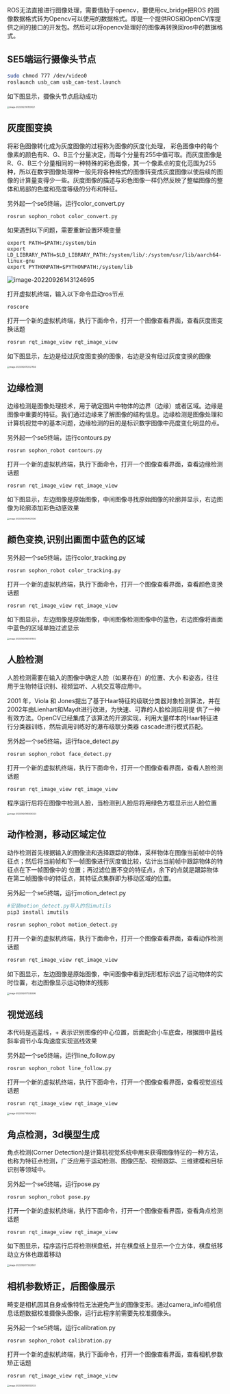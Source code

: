 
ROS无法直接进行图像处理，需要借助于opencv，要使用cv_bridge把ROS 的图像数据格式转为Opencv可以使用的数据格式。即是一个提供ROS和OpenCV库提供之间的接口的开发包。然后可以将opencv处理好的图像再转换回ros中的数据格式。 


##  SE5端运行摄像头节点

```bash
sudo chmod 777 /dev/video0
roslaunch usb_cam usb_cam-test.launch
```

如下图显示，摄像头节点启动成功

<img src="images\image-20220923161551621.png" alt="image-20220923161551621" style="zoom:33%;" />

## 灰度图变换

将彩色图像转化成为灰度图像的过程称为图像的灰度化处理， 彩色图像中的每个像素的颜色有R、G、B三个分量决定，而每个分量有255中值可取。而灰度图像是R、G、B三个分量相同的一种特殊的彩色图像，其一个像素点的变化范围为255种，所以在数字图像处理种一般先将各种格式的图像转变成灰度图像以使后续的图像的计算量变得少一些。灰度图像的描述与彩色图像一样仍然反映了整幅图像的整体和局部的色度和亮度等级的分布和特征。

另外起一个se5终端，运行color_convert.py

```
rosrun sophon_robot color_convert.py
```

如果遇到以下问题，需要重新设置环境变量

```
export PATH=$PATH:/system/bin
export LD_LIBRARY_PATH=$LD_LIBRARY_PATH:/system/lib/:/system/usr/lib/aarch64-linux-gnu
export PYTHONPATH=$PYTHONPATH:/system/lib
```

![image-20220926143124695](images/image-20220926143124695-16641738885071.png)

打开虚拟机终端，输入以下命令启动ros节点

```
roscore
```

打开一个新的虚拟机终端，执行下面命令，打开一个图像查看界面，查看灰度图变换话题

```bash
rosrun rqt_image_view rqt_image_view
```

如下图显示，左边是经过灰度图变换的图像，右边是没有经过灰度变换的图像

<img src="images/image-20220926153327656.png" alt="image-20220926153327656" style="zoom:33%;" />



## 边缘检测

边缘检测是图像处理技术，用于确定图片中物体的边界（边缘）或者区域。边缘是图像中重要的特征。我们通过边缘来了解图像的结构信息。边缘检测是图像处理和计算机视觉中的基本问题，边缘检测的目的是标识数字图像中亮度变化明显的点。

另外起一个se5终端，运行contours.py 

```
rosrun sophon_robot contours.py
```

打开一个新的虚拟机终端，执行下面命令，打开一个图像查看界面，查看边缘检测话题

```
rosrun rqt_image_view rqt_image_view
```

如下图显示，左边图像是原始图像，中间图像寻找原始图像的轮廓并显示，右边图像为轮廓添加彩色动感效果

<img src="images/image-20220926154621026.png" alt="image-20220926154621026" style="zoom:33%;" />

## 颜色变换,识别出画面中蓝色的区域

另外起一个se5终端，运行color_tracking.py

```
rosrun sophon_robot color_tracking.py
```

打开一个新的虚拟机终端，执行下面命令，打开一个图像查看界面，查看颜色变换话题

```
rosrun rqt_image_view rqt_image_view
```

如下图显示，左边图像是原始图像，中间图像检测图像中的蓝色，右边图像将画面中蓝色的区域单独过滤显示

<img src="images/image-20220926160301502.png" alt="image-20220926160301502" style="zoom:33%;" />

## 人脸检测

人脸检测需要在输入的图像中确定人脸（如果存在）的位置、大小 和姿态，往往用于生物特征识别、视频监听、人机交互等应用中。

2001 年，Viola 和 Jones提出了基于Haar特征的级联分类器对象检测算法，并在2002年由Lienhart和Maydt进行改进，为快速、可靠的人脸检测应用提 供了一种有效方法。OpenCV已经集成了该算法的开源实现，利用大量样本的Haar特征进行分类器训练，然后调用训练好的瀑布级联分类器 cascade进行模式匹配。

另外起一个se5终端，运行face_detect.py

```
rosrun sophon_robot face_detect.py
```

打开一个新的虚拟机终端，执行下面命令，打开一个图像查看界面，查看人脸检测话题

```
rosrun rqt_image_view rqt_image_view
```

程序运行后将在图像中检测人脸，当检测到人脸后将用绿色方框显示出人脸位置

<img src="images/image-20220926165636323.png" alt="image-20220926165636323" style="zoom: 33%;" />

##  动作检测，移动区域定位

动作检测首先根据输入的图像流和选择跟踪的物体，采样物体在图像当前帧中的特征点；然后将当前帧和下一帧图像进行灰度值比较，估计出当前帧中跟踪物体的特征点在下一帧图像中的 位置；再过滤位置不变的特征点，余下的点就是跟踪物体在第二帧图像中的特征点，其特征点集群即为移动区域的位置。

另外起一个se5终端，运行motion_detect.py

```bash
#安装motion_detect.py导入的包imutils
pip3 install imutils

rosrun sophon_robot motion_detect.py
```

打开一个新的虚拟机终端，执行下面命令，打开一个图像查看界面，查看动作检测话题

```bash
rosrun rqt_image_view rqt_image_view
```

如下图显示，左边图像是原始图像，中间图像中看到矩形框标识出了运动物体的实时位置，右边图像显示运动物体的残影

<img src="images/image-20220926171335898.png" alt="image-20220926171335898" style="zoom:33%;" />

## 视觉巡线

本代码是巡蓝线，\+ 表示识别图像的中心位置，后面配合小车底盘，根据图中蓝线斜率调节小车角速度实现巡线效果

另外起一个se5终端，运行line_follow.py 

```
rosrun sophon_robot line_follow.py
```

打开一个新的虚拟机终端，执行下面命令，打开一个图像查看界面，查看视觉巡线话题

```
rosrun rqt_image_view rqt_image_view
```

<img src="images/image-20220927105824852.png" alt="image-20220927105824852" style="zoom:33%;" />

##  角点检测，3d模型生成

角点检测(Corner Detection)是计算机视觉系统中用来获得图像特征的一种方法，也称为特征点检测，广泛应用于运动检测、图像匹配、视频跟踪、三维建模和目标识别等领域中。

另外起一个se5终端，运行pose.py 

```
rosrun sophon_robot pose.py
```

打开一个新的虚拟机终端，执行下面命令，打开一个图像查看界面，查看角点检测话题

```
rosrun rqt_image_view rqt_image_view
```

如下图显示，程序运行后将检测棋盘纸，并在棋盘纸上显示一个立方体，棋盘纸移动立方体也跟着移动

<img src="images/image-20220926173628561.png" alt="image-20220926173628561" style="zoom:33%;" />

##  相机参数矫正，后图像展示

畸变是相机因其自身成像特性无法避免产生的图像变形。通过camera_info相机信息话题数据校准摄像头图像，运行此程序前需要先校准摄像头。

另外起一个se5终端，运行calibration.py 

```
rosrun sophon_robot calibration.py 
```

打开一个新的虚拟机终端，执行下面命令，打开一个图像查看界面，查看相机参数矫正话题

```
rosrun rqt_image_view rqt_image_view
```

<img src="images/image-20220926183122533.png" alt="image-20220926183122533" style="zoom:33%;" />
